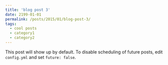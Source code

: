 ```yaml
---
title: 'blog post 3'
date: 2199-01-01
permalink: /posts/2015/01/blog-post-3/
tags:
  - cool posts
  - category1
  - category2
---
```


This post will show up by default. To disable scheduling of future posts, edit `config.yml` and set `future: false`. 
